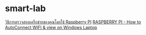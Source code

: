 # smart-lab

[วิธีการตรวจสอบเครือข่ายของคุณโดยใช้ Raspberry PI](https://www.youtube.com/watch?v=zy9xis0IrpM)
[RASPBERRY PI - How to AutoConnect WIFI & view on Windows Laptop](https://www.youtube.com/watch?v=Z2Pjy7zpWZk)
